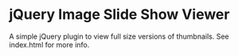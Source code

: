 
jQuery Image Slide Show Viewer
==============================

A simple jQuery plugin to view full size versions of thumbnails. See index.html for more info.
